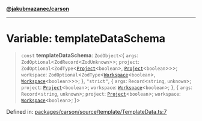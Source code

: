 [**@jakubmazanec/carson**](../README.md)

---

# Variable: templateDataSchema

> `const` **templateDataSchema**: `ZodObject`\<\{ `args`:
> `ZodOptional`\<`ZodRecord`\<`ZodUnknown`\>\>; `project`:
> `ZodOptional`\<`ZodType`\<[`Project`](../classes/Project.md)\<`boolean`\>,
> [`Project`](../classes/Project.md)\<`boolean`\>\>\>; `workspace`:
> `ZodOptional`\<`ZodType`\<[`Workspace`](../classes/Workspace.md)\<`boolean`\>,
> [`Workspace`](../classes/Workspace.md)\<`boolean`\>\>\>; \}, `"strict"`, \{ `args`:
> `Record`\<`string`, `unknown`\>; `project`: [`Project`](../classes/Project.md)\<`boolean`\>;
> `workspace`: [`Workspace`](../classes/Workspace.md)\<`boolean`\>; \}, \{ `args`:
> `Record`\<`string`, `unknown`\>; `project`: [`Project`](../classes/Project.md)\<`boolean`\>;
> `workspace`: [`Workspace`](../classes/Workspace.md)\<`boolean`\>; \}\>

Defined in:
[packages/carson/source/template/TemplateData.ts:7](https://github.com/jakubmazanec/tools/blob/dd3219e5c9e39fb2c6c2fa06c4f20acd2118ac84/packages/carson/source/template/TemplateData.ts#L7)
